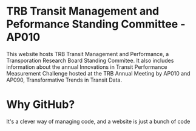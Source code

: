 # TRB Transit Management and Peformance Standing Committee - AP010

This website hosts TRB Transit Management and Performance, a Transporation Research Board Standing Commitee.  It also includes information about the annual Innovations in Transit Performance Measurement Challenge hosted at the TRB Annual Meeting by AP010 and AP090, Transformative Trends in Transit Data.

# Why GitHub?  

It's a clever way of managing code, and a website is just a bunch of code

